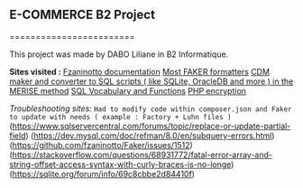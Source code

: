 ## E-COMMERCE B2 Project
========================

This project was made by DABO Liliane in B2 Informatique.

**Sites visited :**
[Fzaninotto documentation](https://github.com/FakerPHP/Faker)
[Most FAKER formatters](https://fakerphp.github.io/formatters/text-and-paragraphs/)
[CDM maker and converter to SQL scripts ( like SQLite, OracleDB and more ) in the MERISE method](https://launchpad.net/analysesi)
[SQL Vocabulary and Functions](https://sql.sh/cours/select)
[PHP encryption](https://medium.com/@london.lingo.01/unlocking-the-power-of-php-encryption-secure-data-transmission-and-encryption-algorithms-c5ed7a2cb481#:~:text=PHP%20has%20several%20built%2Din,a%20specified%20method%20and%20key)

_Troubleshooting sites:_
```Had to modify code within composer.json and Faker to update with needs ( example : Factory + Luhn files )```
(https://www.sqlservercentral.com/forums/topic/replace-or-update-partial-field)
(https://dev.mysql.com/doc/refman/8.0/en/subquery-errors.html)
(https://github.com/fzaninotto/Faker/issues/1512)
(https://stackoverflow.com/questions/68931772/fatal-error-array-and-string-offset-access-syntax-with-curly-braces-is-no-longe)
(https://sqlite.org/forum/info/69c8cbbe2d84410f)